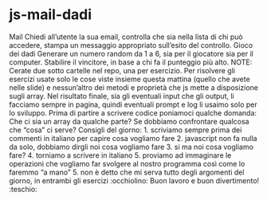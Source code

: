 # js-mail-dadi
Mail Chiedi all’utente la sua email, controlla che sia nella lista di chi può accedere, stampa un messaggio appropriato sull’esito del controllo. Gioco dei dadi Generare un numero random da 1 a 6, sia per il giocatore sia per il computer. Stabilire il vincitore, in base a chi fa il punteggio più alto. NOTE: Cerate due sotto cartelle nel repo, una per esercizio. Per risolvere gli esercizi usate solo le cose viste insieme questa mattina (quello che avete nelle slide) e nessun’altro dei metodi e proprietà che js mette a disposizione sugli array. Nel risultato finale, sia gli eventuali input che gli output, li facciamo sempre in pagina, quindi eventuali prompt e log li usaimo solo per lo sviluppo. Prima di partire a scrivere codice poniamoci qualche domanda: Che ci sia un array da qualche parte? Se dobbiamo confrontare qualcosa che “cosa” ci serve? Consigli del giorno: 1. scriviamo sempre prima dei commenti in italiano per capire cosa vogliamo fare 2. javascript non fa nulla da solo, dobbiamo dirgli noi cosa vogliamo fare 3. si ma noi cosa vogliamo fare? 4. torniamo a scrivere in italiano 5. proviamo ad immaginare le operazioni che vogliamo far svolgere al nostro programma così come lo faremmo “a mano” 5. non è detto che mi serva tutto degli argomenti del giorno, in entrambi gli esercizi :occhiolino: Buon lavoro e buon divertimento! :teschio:
